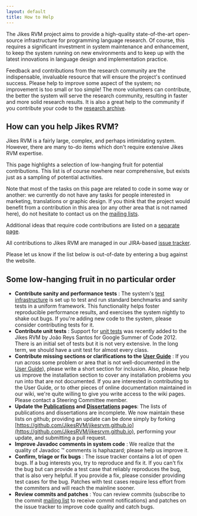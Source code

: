 ```yaml
---
layout: default 
title: How to Help
---
```


The Jikes RVM project aims to provide a high-quality state-of-the-art open-source infrastructure for programming language research. Of course, this requires a significant investment in system maintenance and enhancement, to keep the system running on new environments and to keep up with the latest innovations in language design and implementation practice.

Feedback and contributions from the research community are the indispensable, invaluable resource that will ensure the project's continued success. Please help to improve some aspect of the system; no improvement is too small or too simple! The more volunteers can contribute, the better the system will serve the research community, resulting in faster and more solid research results. It is also a great help to the community if you contribute your code to the [research archive](/Resources/ResearchArchive).

## How can you help Jikes RVM?

Jikes RVM is a fairly large, complex, and perhaps intimidating system. However, there are many to-do items which don't require extensive Jikes RVM expertise.

This page highlights a selection of low-hanging fruit for potential contributions. This list is of course nowhere near comprehensive, but exists just as a sampling of potential activities.

Note that most of the tasks on this page are related to code in some way or another: we currently do not have any tasks for people interested in marketing, translations or graphic design. If you think that the project would benefit from a contribution in this area (or any other area that is not named here), do not hesitate to contact us on the [mailing lists](/MailingLists/).

Additional ideas that require code contributions are listed on a [separate page](/IdeasForCodeContributions/).

All contributions to Jikes RVM are managed in our JIRA-based [issue tracker](/IssueTracker/).

Please let us know if the list below is out-of-date by entering a bug against the website.

## Some low-hanging fruit in no particular order

- **Contribute sanity and performance tests** : The system's [test infrastructure](/UserGuide/Testing-the-RVM_72032.html) is set up to test and run standard benchmarks and sanity tests in a uniform framework. This functionality helps foster reproducible performance results, and exercises the system nightly to shake out bugs. If you're adding new code to the system, please consider contributing tests for it.
- **Contribute unit tests** : Support for [unit tests](/UserGuide/Testing-the-RVM_72032.html) was recently added to the Jikes RVM by João Reys Santos for Google Summer of Code 2012. There is an initial set of tests but it is not very extensive. In the long term, we should have a unit test for almost every class.
- **Contribute missing sections or clarifications to the**  **[User Guide](/UserGuide/)** : If you run across some problem or area that is not well-documented in the [User Guide](/UserGuide/)), please write a short section for inclusion. Also, please help us improve the installation section to cover any installation problems you run into that are not documented. If you are interested in contributing to the User Guide, or to other pieces of online documentation maintained in our wiki, we're quite willing to give you write access to the wiki pages. Please contact a Steering Committee member.
- **Update the [Publications](/Resources/Publications) and [Dissertations](/Resources/Dissertations) pages**: The lists of publications and dissertations are incomplete. We now maintain these lists on github; providing an update can be done simply by forking [https://github.com/JikesRVM/jikesrvm.github.io](https://github.com/JikesRVM/jikesrvm.github.io), performing your update, and submitting a pull request.
- **Improve Javadoc comments in system code** : We realize that the quality of Javadoc ™ comments is haphazard; please help us improve it.
- **Confirm, triage or fix bugs** : The issue tracker contains a lot of open bugs. If a bug interests you, try to reproduce and fix it. If you can't fix the bug but can provide a test case that reliably reproduces the bug, that is also very helpful. If you provide a fix, please consider providing test cases for the bug. Patches with test cases require less effort from the commiters and will reach the mainline sooner.
- **Review commits and patches** : You can review commits (subscribe to the commit [mailing list](/MailingLists/) to receive commit notifications) and patches on the issue tracker to improve code quality and catch bugs.  
  
  

